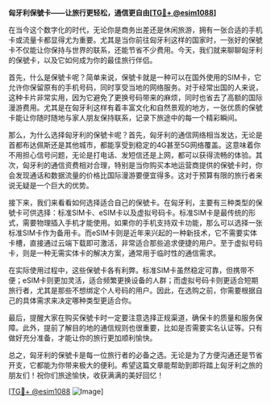 **匈牙利保號卡——让旅行更轻松，通信更自由[[TG💪+ @esim1088](https://t.me/s/esim1088)]**

在当今这个数字化的时代，无论你是商务出差还是休闲旅游，拥有一张合适的手机卡或流量卡都显得尤为重要。尤其是当你前往匈牙利这样的国家时，一张好的保號卡不仅能让你保持与世界的联系，还能节省不少费用。今天，我们就来聊聊匈牙利的保號卡，以及它如何成为你的最佳旅行伴侣。

首先，什么是保號卡呢？简单来说，保號卡就是一种可以在国外使用的SIM卡，它允许你保留原有的手机号码，同时享受当地的网络服务。对于经常出国的人来说，这种卡片非常实用，因为它避免了更换号码带来的麻烦，同时也省去了高额的国际漫游费用。尤其是在匈牙利这样有着丰富文化和自然景观的地方，一张优质的保號卡能让你随时随地与家人朋友保持联系，记录下旅途中的每一个精彩瞬间。

那么，为什么选择匈牙利的保號卡呢？首先，匈牙利的通信网络相当发达，无论是首都布达佩斯还是其他城市，都能享受到稳定的4G甚至5G网络覆盖。这意味着你不用担心信号问题，无论是打电话、发短信还是上网，都可以获得流畅的体验。其次，匈牙利的通信资费相对合理，特别是当你购买本地运营商提供的保號卡时，你会发现通话和数据流量的价格比国际漫游要便宜得多。这对于预算有限的旅行者来说无疑是一个巨大的优势。

接下来，我们来看看如何选择适合自己的保號卡。在匈牙利，主要有三种类型的保號卡可供选择：标准SIM卡、eSIM卡以及虚拟号码卡。标准SIM卡是最传统的形式，需要物理插入手机才能使用。如果你的手机支持双卡功能，那么可以选择一张标准SIM卡作为备用卡。而eSIM卡则是近年来兴起的一种新技术，它不需要实体卡槽，直接通过云端下载即可激活，非常适合那些追求便捷的用户。至于虚拟号码卡，则是一种无需实体卡的解决方案，通常用于临时性的通信需求。

在实际使用过程中，这些保號卡各有利弊。标准SIM卡虽然稳定可靠，但携带不便；eSIM卡则更加灵活，适合频繁更换设备的人群；而虚拟号码卡则更适合短期旅行者，尤其是那些不想绑定个人号码的用户。因此，在选购之前，你需要根据自己的具体需求来决定哪种类型更适合你。

最后，提醒大家在购买保號卡时一定要注意选择正规渠道，确保卡的质量和服务保障。此外，提前了解目的地的通信规则也很重要，比如是否需要实名认证等。只有做好充分准备，才能让你的旅行更加顺利愉快。

总之，匈牙利的保號卡是每一位旅行者的必备之选。无论是为了方便沟通还是节省开支，它都能为你带来极大的便利。希望这篇文章能帮助到即将踏上匈牙利之旅的朋友们！祝你们旅途愉快，收获满满的美好回忆！

[[TG💪+ @esim1088](https://t.me/s/esim1088) ![Image](https://i.postimg.cc/4NQfJmqS/Snipaste-2025-05-13-00-14-12.png)]